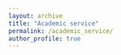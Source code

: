 ```yaml
---
layout: archive
title: "Academic service"
permalink: /academic_service/
author_profile: true
---
```


